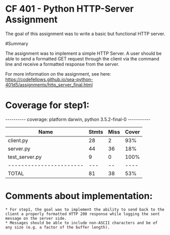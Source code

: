 # CF 401 - Python HTTP-Server Assignment

The goal of this assignment was to write a basic but functional HTTP server.

#Summary

The assignment was to implement a simple HTTP Server.  A user should be able to send a formatted GET request through the client via the command line and receive a formatted response from the server.


For more information on the assignment, see here: https://codefellows.github.io/sea-python-401d5/assignments/http_server_final.html



# Coverage for step1:

---------- coverage: platform darwin, python 3.5.2-final-0 -----------


| Name                     | Stmts | Miss | Cover | 
| -----------------------  | ----- | ---- | ----- | 
| client.py                |  28   |  2   |  93%  | 
| server.py                |  44   |  36  |  18%  | 
| test_server.py           |  9    |  0   |  100% |     
| -----------------------  |  ---  |  --  | ----  | 
| TOTAL                    |  81   |  38  |  53%  | 



# Comments about implementation:
    * For step1, the goal was to implement the ability to send back to the client a properly formatted HTTP 200 response while logging the sent message on the server side.
    * Messages should be able to include non-ASCII characters and be of any size (e.g. a factor of the buffer length).
